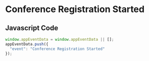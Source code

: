 # Conference Registration Started

### 

## Javascript Code
```js
window.appEventData = window.appEventData || [];
appEventData.push({
  "event": "Conference Registration Started"
});
```




